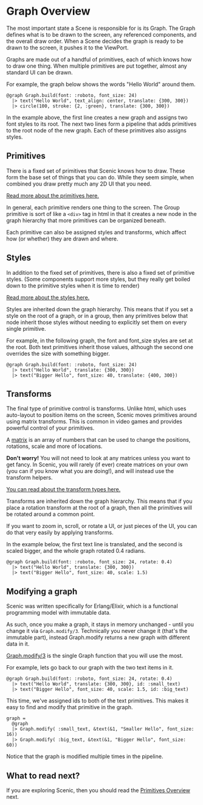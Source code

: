 # Graph Overview

The most important state a Scene is responsible for is its Graph. The Graph
defines what is to be drawn to the screen, any referenced components, and the
overall draw order. When a Scene decides the graph is ready to be drawn to the
screen, it pushes it to the ViewPort.

Graphs are made out of a handful of primitives, each of which knows how to draw
one thing. When multiple primitives are put together, almost any standard UI can be drawn.

For example, the graph below shows the words "Hello World" around them.

    @graph Graph.build(font: :roboto, font_size: 24)
      |> text("Hello World", text_align: center, translate: {300, 300})
      |> circle(100, stroke: {2, :green}, translate: {300, 300})

In the example above, the first line creates a new graph and assigns two font styles to its root. The next two lines form a pipeline that adds primitives to the root
node of the new graph. Each of these primitives also assigns styles.

## Primitives

There is a fixed set of primitives that Scenic knows how to draw. These form the base set of things that you can do. While they seem simple, when combined you draw pretty much any 2D UI that you need.

[Read more about the primitives here.](overview_primitives.html)

In general, each primitive renders one thing to the screen. The Group primitive is
sort of like a `<div>` tag in html in that it creates a new node in the graph hierarchy that more primitives can be organized beneath.

Each primitive can also be assigned styles and transforms, which affect how (or whether) they are drawn and where.

## Styles

In addition to the fixed set of primitives, there is also a fixed set of primitive styles. (Some components support more styles, but they really get boiled down to the primitive styles when it is time to render)

[Read more about the styles here.](overview_styles.html)

Styles are inherited down the graph hierarchy. This means that if you set a style on the root of a graph, or in a group, then any primitives below that node inherit those styles without needing to explicitly set them on every single primitive.

For example, in the following graph, the font and font_size styles are set at the root. Both text primitives inherit those values, although the second one overrides the size with something bigger.

    @graph Graph.build(font: :roboto, font_size: 24)
      |> text("Hello World", translate: {300, 300})
      |> text("Bigger Hello", font_size: 40, translate: {400, 300})


## Transforms

The final type of primitive control is transforms. Unlike html, which uses auto-layout to position items on the screen, Scenic moves primitives around using matrix transforms. This is common in video games and provides powerful control of your primitives.

A [matrix](https://en.wikipedia.org/wiki/Matrix_(mathematics)) is an array of numbers that can be used to change the positions, rotations, scale and more of locations.

**Don't worry!** You will not need to look at any matrices unless you want to get fancy. In Scenic, you will rarely (if ever) create matrices on your own (you can if you know what you are doing!), and will instead use the transform helpers.

[You can read about the transform types here.](overview_transforms.html)

Transforms are inherited down the graph hierarchy. This means that if you place a rotation transform at the root of a graph, then all the primitives will be rotated around a common point.

If you want to zoom in, scroll, or rotate a UI, or just pieces of the UI, you can do that very easily by applying transforms.

In the example below, the first text line is translated, and the second is scaled bigger, and the whole graph rotated 0.4 radians.

    @graph Graph.build(font: :roboto, font_size: 24, rotate: 0.4)
      |> text("Hello World", translate: {300, 300})
      |> text("Bigger Hello", font_size: 40, scale: 1.5)


## Modifying a graph

Scenic was written specifically for Erlang/Elixir, which is a functional programming model with immutable data.

As such, once you make a graph, it stays in memory unchanged - until you change it via `Graph.modify/3`. Technically you never change it (that's the immutable part), instead Graph.modify returns a new graph with different data in it.

[Graph.modify/3](Scenic.Graph.html#modify/3) is the single Graph function that you will use the most.

For example, lets go back to our graph with the two text items in it.

    @graph Graph.build(font: :roboto, font_size: 24, rotate: 0.4)
      |> text("Hello World", translate: {300, 300}, id: :small_text)
      |> text("Bigger Hello", font_size: 40, scale: 1.5, id: :big_text)

This time, we've assigned ids to both of the text primitives. This makes it easy to find and modify that primitive in the graph.

    graph =
      @graph
      |> Graph.modify( :small_text, &text(&1, "Smaller Hello", font_size: 16))
      |> Graph.modify( :big_text, &text(&1, "Bigger Hello", font_size: 60))

Notice that the graph is modified multiple times in the pipeline.


## What to read next?

If you are exploring Scenic, then you should read the [Primitives Overview](overview_primitives.html) next.

